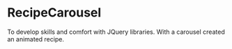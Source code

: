 # RecipeCarousel
To develop skills and comfort with JQuery libraries. With a carousel created an animated recipe.
